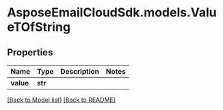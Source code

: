 # AsposeEmailCloudSdk.models.ValueTOfString

## Properties
Name | Type | Description | Notes
------------ | ------------- | ------------- | -------------
**value** |**str** | |




[[Back to Model list]](Models.md) [[Back to README]](README.md)

